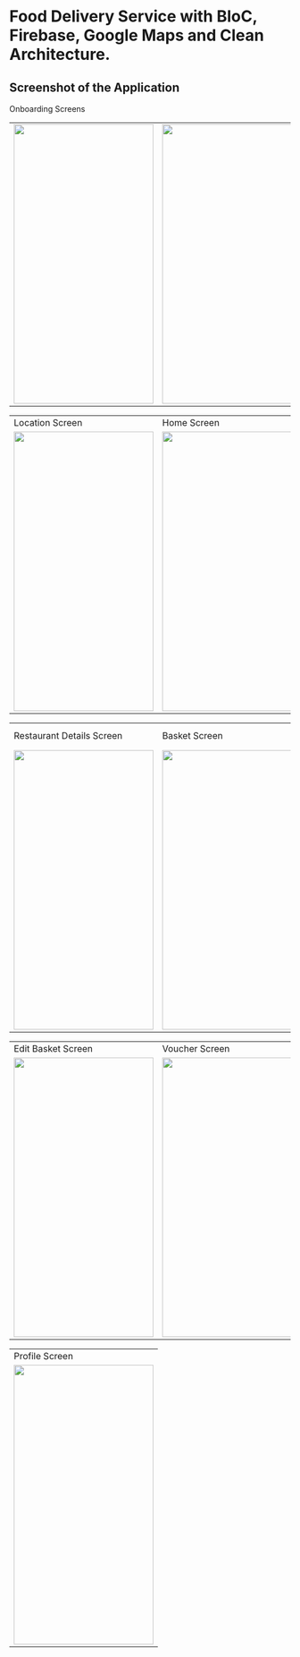 # Food Delivery Service with BloC, Firebase, Google Maps and Clean Architecture. 

## Screenshot of the Application 

<table>
  <tr>
    Onboarding Screens
  </tr>
  <tr>
    <td><img src="https://github.com/user-attachments/assets/b575ea9b-8023-4306-b6f5-c234c9a0adbb" width=250 height=500></td>
    <td><img src="https://github.com/user-attachments/assets/7df42c89-52c4-4b77-8b71-668f9d44fa12" width=250 height=500></td>
    <td><img src="https://github.com/user-attachments/assets/0d4dfd77-4684-4bda-92fa-fe6e16700df4" width=250 height=500></td>
  </tr>
 </table>
<table>
  <tr>
    <td>Location Screen</td>
     <td>Home Screen</td>
     <td>Filter Screen</td>
   
  </tr>
  <tr>
    <td><img src="https://github.com/user-attachments/assets/de63463b-e474-4ef8-9a9b-b6b88643bff3" width=250 height=500></td>
    <td><img src="https://github.com/user-attachments/assets/3f0ea687-4f2e-4638-b415-d844dacd6439" width=250 height=500></td>
    <td><img src="https://github.com/user-attachments/assets/82675fee-cb96-4e94-b09a-4ac7fca19292" width=250 height=500></td>
  </tr>
 </table>
 <table>
  <tr>
     <td>Restaurant Details Screen</td>
     <td>Basket Screen</td>
     <td>Basket with items, delivery and total</td>
  </tr>
  <tr>
    <td><img src="https://github.com/user-attachments/assets/775c6fac-0fbc-41fa-a897-ca98d8ade2d6" width=250 height=500></td>
    <td><img src="https://github.com/user-attachments/assets/3da69c0c-41dc-4ed1-abc4-aca7d199a83f" width=250 height=500></td>
    <td><img src="https://github.com/user-attachments/assets/27296c98-d8ed-426b-b68c-a0c7ee5465e7" width=250 height=500></td>
  </tr>
 </table>

  <table>
  <tr>
    <td>Edit Basket Screen</td>
     <td>Voucher Screen</td>
     <td>Delivery Screen</td>
  </tr>
  <tr>
    <td><img src="https://github.com/user-attachments/assets/b2d13b07-863b-473d-8203-a70b42a7926b" width=250 height=500></td>
    <td><img src="https://github.com/user-attachments/assets/c37ab83b-f584-41c1-8ce6-2992ef735696" width=250 height=500></td>
    <td><img src="https://github.com/user-attachments/assets/1d96040d-a58d-43b1-95bf-19a587660260" width=250 height=500></td>
  </tr>
 </table>
  <table>
  <tr>
    <td>Profile Screen</td>
  </tr>
  <tr>
    <td><img src="https://github.com/user-attachments/assets/6bfec55f-3c0f-4f87-95bb-5bca26d9f332" width=250 height=500></td>
    
  </tr>
 </table>







